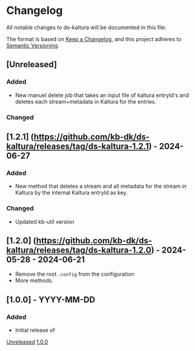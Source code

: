 # Changelog
All notable changes to ds-kaltura will be documented in this file.

The format is based on [Keep a Changelog](https://keepachangelog.com/en/1.0.0/),
and this project adheres to [Semantic Versioning](https://semver.org/spec/v2.0.0.html).

## [Unreleased]

### Added
- New manuel delete job that takes an input file of kaltura entryId's and deletes each stream+metadata in Kaltura for the entries.

### Changed


## [1.2.1] (https://github.com/kb-dk/ds-kaltura/releases/tag/ds-kaltura-1.2.1) - 2024-06-27
### Added
- New method that deletes a stream and all metadata for the stream in Kaltura by the internal Kaltura entryId as key.

### Changed
- Updated kb-util version


## [1.2.0] (https://github.com/kb-dk/ds-kaltura/releases/tag/ds-kaltura-1.2.0) - 2024-05-28 - 2024-06-21
- Remove the root `.config` from the configuration
- More methods.

## [1.0.0] - YYYY-MM-DD
### Added

- Initial release of <project>


[Unreleased](https://github.com/kb-dk/ds-kaltura/compare/v1.0.0...HEAD)
[1.0.0](https://github.com/kb-dk/ds-kaltura/releases/tag/v1.0.0)
